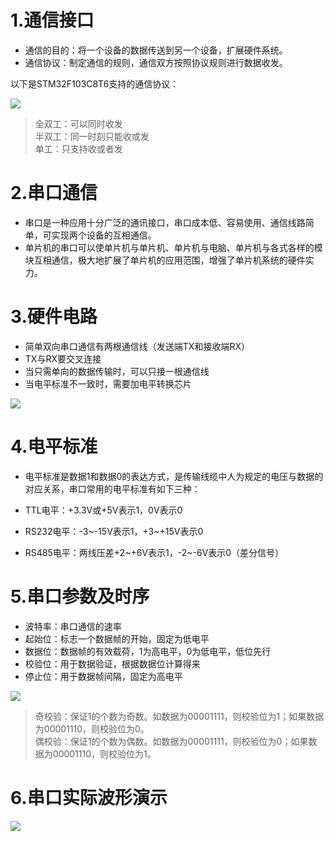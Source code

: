 # 1.通信接口
 - 通信的目的：将一个设备的数据传送到另一个设备，扩展硬件系统。
 - 通信协议：制定通信的规则，通信双方按照协议规则进行数据收发。

以下是STM32F103C8T6支持的通信协议：
<div><img src = "./images/STM32F103C8T6支持的通信.png"></div>

>全双工：可以同时收发<br/>
>半双工：同一时刻只能收或发<br/>
>单工：只支持收或者发<br/>

# 2.串口通信
- 串口是一种应用十分广泛的通讯接口，串口成本低、容易使用、通信线路简单，可实现两个设备的互相通信。
- 单片机的串口可以使单片机与单片机、单片机与电脑、单片机与各式各样的模块互相通信，极大地扩展了单片机的应用范围，增强了单片机系统的硬件实力。

# 3.硬件电路
- 简单双向串口通信有两根通信线（发送端TX和接收端RX）
- TX与RX要交叉连接
- 当只需单向的数据传输时，可以只接一根通信线
- 当电平标准不一致时，需要加电平转换芯片
<div><img src = "./images/串口连接示意图.png"></div>

# 4.电平标准
- 电平标准是数据1和数据0的表达方式，是传输线缆中人为规定的电压与数据的对应关系，串口常用的电平标准有如下三种：

- TTL电平：+3.3V或+5V表示1，0V表示0
- RS232电平：-3~-15V表示1，+3~+15V表示0
- RS485电平：两线压差+2~+6V表示1，-2~-6V表示0（差分信号）

# 5.串口参数及时序
- 波特率：串口通信的速率
- 起始位：标志一个数据帧的开始，固定为低电平
- 数据位：数据帧的有效载荷，1为高电平，0为低电平，低位先行
- 校验位：用于数据验证，根据数据位计算得来
- 停止位：用于数据帧间隔，固定为高电平
<div><img src = "./images/串口一帧时序.png"></div>

>奇校验：保证1的个数为奇数。如数据为00001111，则校验位为1；如果数据为00001110，则校验位为0。<br/>
>偶校验：保证1的个数为偶数。如数据为00001111，则校验位为0；如果数据为00001110，则校验位为1。<br/>

# 6.串口实际波形演示
<div><img src = "./images/串口实际波形演示.png"></div>
